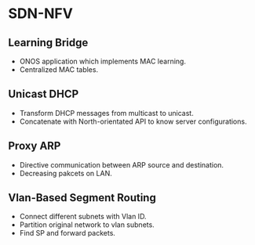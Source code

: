 # SDN-NFV
## Learning Bridge
- ONOS application which implements MAC learning.
- Centralized MAC tables.

## Unicast DHCP
- Transform DHCP messages from multicast to unicast.
- Concatenate with North-orientated API to know server configurations.

## Proxy ARP
- Directive communication between ARP source and destination.
- Decreasing pakcets on LAN.

## Vlan-Based Segment Routing
- Connect different subnets with Vlan ID.
- Partition original network to vlan subnets.
- Find SP and forward packets.